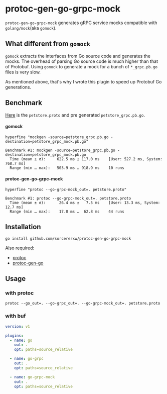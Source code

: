 # protoc-gen-go-grpc-mock

`protoc-gen-go-grpc-mock` generates gRPC service mocks
compatible with `golang/mock`(aka `gomock`).

## What different from `gomock`

`gomock` extracts the interfaces from Go source code and
generates the mocks. The overhead of parsing Go source code
is much higher than that of Protobuf. Using `gomock` to
generate a mock for a bunch of `*_grpc.pb.go` files is very
slow.

As mentioned above, that's why I wrote this plugin to speed
up Protobuf Go generations.

## Benchmark

[Here](./example) is the `petstore.proto` and pre
generated `petstore_grpc.pb.go`.

#### gomock

```shell
hyperfine "mockgen -source=petstore_grpc.pb.go -destination=petstore_grpc_mock.pb.go" 
```

```
Benchmark #1: mockgen -source=petstore_grpc.pb.go -destination=petstore_grpc_mock.pb.go
  Time (mean ± σ):     622.5 ms ± 117.0 ms    [User: 527.2 ms, System: 768.7 ms]
  Range (min … max):   503.9 ms … 918.9 ms    10 runs
```

#### protoc-gen-go-grpc-mock

```shell
hyperfine "protoc --go-grpc-mock_out=. petstore.proto" 
```

```
Benchmark #1: protoc --go-grpc-mock_out=. petstore.proto
  Time (mean ± σ):      26.4 ms ±   7.5 ms    [User: 13.3 ms, System: 12.7 ms]
  Range (min … max):    17.8 ms …  62.8 ms    44 runs
```

## Installation

```
go install github.com/sorcererxw/protoc-gen-go-grpc-mock
```

Also required:

- [protoc](https://github.com/google/protobuf)
- [protoc-gen-go](https://github.com/golang/protobuf)

## Usage

### with protoc

```shell
protoc --go_out=. --go-grpc_out=. --go-grpc-mock_out=. petstore.proto 
```

### with buf

```yaml
version: v1

plugins:
  - name: go
    out: .
    opt: paths=source_relative

  - name: go-grpc
    out: .
    opt: paths=source_relative

  - name: go-grpc-mock
    out: .
    opt: paths=source_relative
```